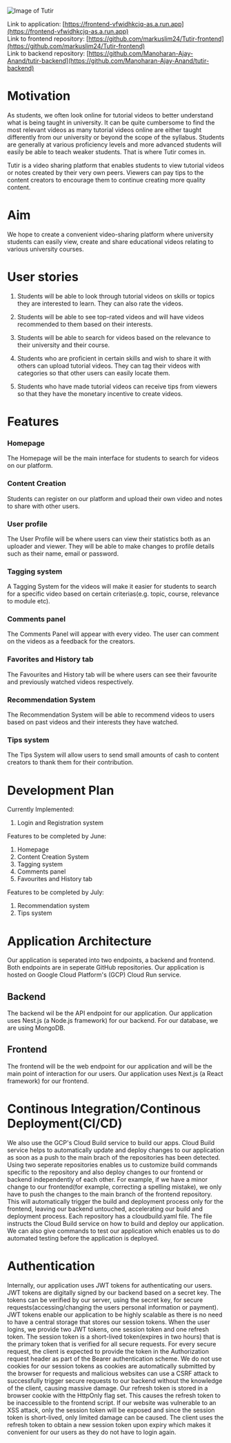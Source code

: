 ![Image of Tutir](https://frontend-vfwidhkcjq-as.a.run.app/_next/image?url=%2Flogo.svg&w=96&q=75)

Link to application: [https://frontend-vfwidhkcjq-as.a.run.app](https://frontend-vfwidhkcjq-as.a.run.app)<br/>
Link to frontend repository: [https://github.com/markuslim24/Tutir-frontend](https://github.com/markuslim24/Tutir-frontend)<br/>
Link to backend repository: [https://github.com/Manoharan-Ajay-Anand/tutir-backend](https://github.com/Manoharan-Ajay-Anand/tutir-backend)

# Motivation

As students, we often look online for tutorial videos to better understand what is being taught in university. It can be quite cumbersome to find the most relevant videos as many tutorial videos online are either taught differently from our university or beyond the scope of the syllabus. Students are generally at various proficiency levels and more advanced students will easily be able to teach weaker students. That is where Tutir comes in.

Tutir is a video sharing platform that enables students to view tutorial videos or notes created by their very own peers. Viewers can pay tips to the content creators to encourage them to continue creating more quality content.

# Aim 

We hope to create a convenient video-sharing platform where university students can easily view, create and share educational videos relating to various university courses.


# User stories

1. Students will be able to look through tutorial videos on skills or topics they are interested to learn. They can also rate the videos.

2. Students will be able to see top-rated videos and will have videos recommended to them based on their interests.

3. Students will be able to search for videos based on the relevance to their university and their course.
4. Students who are proficient in certain skills and wish to share it with others can upload tutorial videos. They can tag their videos with categories so that other users can easily locate them.

5. Students who have made tutorial videos can receive tips from viewers so that they have the monetary incentive to create videos.

# Features

### Homepage

The Homepage will be the main interface for students to search for videos on our platform.

### Content Creation

Students can register on our platform and upload their own video and notes to share with other users.

### User profile

The User Profile will be where users can view their statistics both as an uploader and viewer. They will be able to make changes to profile details such as their name, email or password.

### Tagging system

A Tagging System for the videos will make it easier for students to search for a specific video based on certain criterias(e.g. topic, course, relevance to module etc).

### Comments panel

The Comments Panel will appear with every video. The user can comment on the videos as a feedback for the creators.

### Favorites and History tab

The Favourites and History tab will be where users can see their favourite and previously watched videos respectively.

### Recommendation System

The Recommendation System will be able to recommend videos to users based on past videos and their interests they have watched.

### Tips system

The Tips System will allow users to send small amounts of cash to content creators to thank them for their contribution.

# Development Plan

Currently Implemented:

1. Login and Registration system

Features to be completed by June:

1. Homepage
2. Content Creation System
3. Tagging system
4. Comments panel
5. Favourites and History tab

Features to be completed by July:

1. Recommendation system
2. Tips system

# Application Architecture

Our application is seperated into two endpoints, a backend and frontend. Both endpoints are in seperate GitHub repositories. Our application is hosted on Google Cloud Platform's (GCP) Cloud Run service.

## Backend

The backend wil be the API endpoint for our application. Our application uses Nest.js (a Node.js framework) for our backend. For our database, we are using MongoDB.

## Frontend

The frontend will be the web endpoint for our application and will be the main point of interaction for our users. Our application uses Next.js (a React framework) for our frontend.

# Continous Integration/Continous Deployment(CI/CD)

We also use the GCP's Cloud Build service to build our apps. Cloud Build service helps to automatically update and deploy changes to our application as soon as a push to the main brach of the repositories has been detected. Using two seperate repositories enables us to customize build commands specific to the repository and also deploy changes to our frontend or backend independently of each other. For example, if we have a minor change to our frontend(for example, correcting a spelling mistake), we only have to push the changes to the main branch of the frontend repository. This will automatically trigger the build and deployment process only for the frontend, leaving our backend untouched, accelerating our build and deployment process. Each repository has a cloudbuild.yaml file. The file instructs the Cloud Build service on how to build and deploy our application. We can also give commands to test our application which enables us to do automated testing before the application is deployed.

# Authentication

Internally, our application uses JWT tokens for authenticating our users. JWT tokens are digitally signed by our backend based on a secret key. The tokens can be verified by our server, using the secret key, for secure requests(accessing/changing the users personal information or payment). JWT tokens enable our application to be highly scalable as there is no need to have a central storage that stores our session tokens. When the user logins, we provide two JWT tokens, one session token and one refresh token. The session token is a short-lived token(expires in two hours) that is the primary token that is verified for all secure requests. For every secure request, the client is expected to provide the token in the Authorization request header as part of the Bearer authentication scheme. We do not use cookies for our session tokens as cookies are automatically submitted by the browser for requests and malicious websites can use a CSRF attack to successfully trigger secure requests to our backend without the knowledge of the client, causing massive damage. Our refresh token is stored in a browser cookie with the HttpOnly flag set. This causes the refresh token to be inaccessible to the frontend script. If our website was vulnerable to an XSS attack, only the session token will be exposed and since the session token is short-lived, only limited damage can be caused. The client uses the refresh token to obtain a new session token upon expiry which makes it convenient for our users as they do not have to login again.

